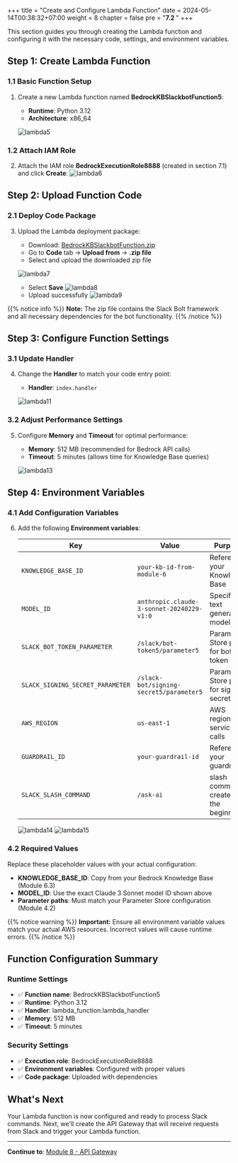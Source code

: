 +++
title = "Create and Configure Lambda Function"
date = 2024-05-14T00:38:32+07:00
weight = 8
chapter = false
pre = "<b>7.2 </b>"
+++

This section guides you through creating the Lambda function and configuring it with the necessary code, settings, and environment variables.

## Step 1: Create Lambda Function

### 1.1 Basic Function Setup

1. Create a new Lambda function named **BedrockKBSlackbotFunction5**:

   - **Runtime**: Python 3.12
   - **Architecture**: x86_64

   ![lambda5](/images/7/lambda5.png?width=90pc)

### 1.2 Attach IAM Role

2. Attach the IAM role **BedrockExecutionRole8888** (created in section 7.1) and click **Create**:
   ![lambda6](/images/7/lambda6-.png?width=90pc)

## Step 2: Upload Function Code

### 2.1 Deploy Code Package

3. Upload the Lambda deployment package:

   - Download: [BedrockKBSlackbotFunction.zip](https://github.com/honganh29122002/lambda_code_zip)
   - Go to **Code** tab → **Upload from** → **.zip file**
   - Select and upload the downloaded zip file

   ![lambda7](/images/7/lambda7-.png?width=90pc)

   - Select **Save**
     ![lambda8](/images/7/lambda8.png?width=90pc)
   - Upload successfully
     ![lambda9](/images/7/lambda9-.png?width=90pc)

{{% notice info %}}
**Note:** The zip file contains the Slack Bolt framework and all necessary dependencies for the bot functionality.
{{% /notice %}}

## Step 3: Configure Function Settings

### 3.1 Update Handler

4. Change the **Handler** to match your code entry point:

   - **Handler**: `index.handler`

   ![lambda11](/images/7/lambda11-.png?width=91pc)

### 3.2 Adjust Performance Settings

5. Configure **Memory** and **Timeout** for optimal performance:

   - **Memory**: 512 MB (recommended for Bedrock API calls)
   - **Timeout**: 5 minutes (allows time for Knowledge Base queries)

   ![lambda13](/images/7/lambda13-.png?width=90pc)

## Step 4: Environment Variables

### 4.1 Add Configuration Variables

6. Add the following **Environment variables**:

   | Key                              | Value                                     | Purpose                                 |
   | -------------------------------- | ----------------------------------------- | --------------------------------------- |
   | `KNOWLEDGE_BASE_ID`              | `your-kb-id-from-module-6`                | References your Knowledge Base          |
   | `MODEL_ID`                       | `anthropic.claude-3-sonnet-20240229-v1:0` | Specifies text generation model         |
   | `SLACK_BOT_TOKEN_PARAMETER`      | `/slack/bot-token5/parameter5`            | Parameter Store path for bot token      |
   | `SLACK_SIGNING_SECRET_PARAMETER` | `/slack-bot/signing-secret5/parameter5`   | Parameter Store path for signing secret |
   | `AWS_REGION`                     | `us-east-1`                               | AWS region for service calls            |
   | `GUARDRAIL_ID`                   | `your-guardrail-id `                      | References your guardrail               |
   | `SLACK_SLASH_COMMAND`            | `/ask-ai`                                 | slash command created at the beginning  |
  
  
  
   ![lambda14](/images/7/lambda14-.png?width=90pc)
   ![lambda15](/images/7/lambda15-.png?width=90pc)

### 4.2 Required Values

Replace these placeholder values with your actual configuration:

- **KNOWLEDGE_BASE_ID**: Copy from your Bedrock Knowledge Base (Module 6.3)
- **MODEL_ID**: Use the exact Claude 3 Sonnet model ID shown above
- **Parameter paths**: Must match your Parameter Store configuration (Module 4.2)

{{% notice warning %}}
**Important:** Ensure all environment variable values match your actual AWS resources. Incorrect values will cause runtime errors.
{{% /notice %}}

## Function Configuration Summary

### Runtime Settings

- ✅ **Function name**: BedrockKBSlackbotFunction5
- ✅ **Runtime**: Python 3.12
- ✅ **Handler**: lambda_function.lambda_handler
- ✅ **Memory**: 512 MB
- ✅ **Timeout**: 5 minutes

### Security Settings

- ✅ **Execution role**: BedrockExecutionRole8888
- ✅ **Environment variables**: Configured with proper values
- ✅ **Code package**: Uploaded with dependencies

## What's Next

Your Lambda function is now configured and ready to process Slack commands. Next, we'll create the API Gateway that will receive requests from Slack and trigger your Lambda function.

---

**Continue to**: [Module 8 - API Gateway](../../8-api_gateway/)
